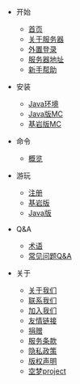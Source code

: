 <!-- docs/_sidebar.md -->

* 开始

    * [首页]()
    * [关于服务器](begin/about.md)
    * [外置登录](begin/login.md)
    * [服务器地址](begin/host.md)
    * [新手帮助](begin/help.md)

* 安装
    * [Java环境](install/java.md)
    * [Java版MC](install/java-MC.md)
    * [基岩版MC](install/bedrock-MC.md)

* 命令
    * [概览](command/info.md)

*  游玩
   * [注册](play/register.md)
   * [基岩版](play/bedrock.md)
   * [Java版](play/java.md)

* Q&A
    * [术语](question/term.md)
    * [常见问题Q&A](question/Q&A.md)

* 关于
    * [关于我们](about/about.md)
    * [联系我们](about/contact.md)
    * [加入我们](about/join.md)
    * [友情链接](about/link.md)
    * [捐赠](about/donate.md)
    * [服务条款](about/service.md)
    * [隐私政策](about/privacy.md)
    * [版权声明](about/copyright.md)
    * [空梦project](https://project.moeworld.tech/)
```
